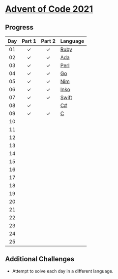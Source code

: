 # [Advent of Code 2021](https://adventofcode.com/2021)

## Progress

| Day | Part 1 | Part 2 | Language |
| :-: | :----: | :----: | :------- |
| 01  |   ✓    |   ✓    | [Ruby]   |
| 02  |   ✓    |   ✓    | [Ada]    |
| 03  |   ✓    |   ✓    | [Perl]   |
| 04  |   ✓    |   ✓    | [Go]     |
| 05  |   ✓    |   ✓    | [Nim]    |
| 06  |   ✓    |   ✓    | [Inko]   |
| 07  |   ✓    |   ✓    | [Swift]  |
| 08  |   ✓    |        | [C#]     |
| 09  |   ✓    |   ✓    | [C]      |
| 10  |        |        |          |
| 11  |        |        |          |
| 12  |        |        |          |
| 13  |        |        |          |
| 14  |        |        |          |
| 15  |        |        |          |
| 16  |        |        |          |
| 17  |        |        |          |
| 18  |        |        |          |
| 19  |        |        |          |
| 20  |        |        |          |
| 21  |        |        |          |
| 22  |        |        |          |
| 23  |        |        |          |
| 24  |        |        |          |
| 25  |        |        |          |

## Additional Challenges

-   Attempt to solve each day in a different language.

<!-- links -->

[ruby]: https://www.ruby-lang.org
[ada]: https://www.adacore.com/about-ada
[perl]: https://www.perl.org
[go]: https://go.dev
[nim]: https://nim-lang.org
[inko]: https://inko-lang.org
[swift]: https://www.swift.org
[c#]: https://docs.microsoft.com/en-us/dotnet/csharp/
[c]: http://www.open-std.org/jtc1/sc22/wg14
